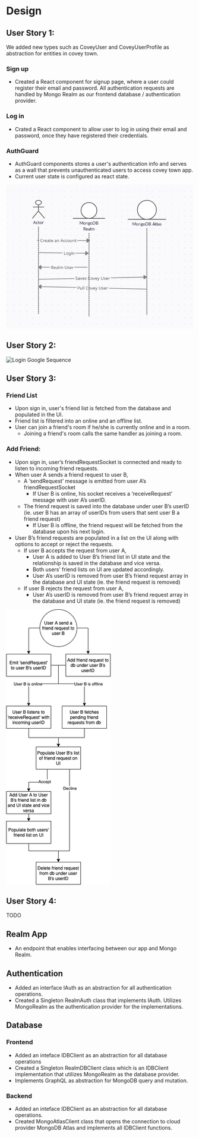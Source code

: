 # Design

## User Story 1:
We added new types such as CoveyUser and CoveyUserProfile as abstraction for entities in covey town.

### Sign up
- Created a React component for signup page, where a user could register their email and password. All authentication requests are handled by Mongo Realm as our frontend database / authentication provider. 

### Log in
- Crated a React component to allow user to log in using their email and password, once they have registered their credentials.

### AuthGuard
- AuthGuard components stores a user's authentication info and serves as a wall that prevents unauthenticated users to access covey town app.
- Current user state is configured as react state. 

![Login Sequence](docs/user-story-1/login-seq.png)

## User Story 2:

![Login Google Sequence](docs/user-story-1/google-login.png)
## User Story 3:
### Friend List
- Upon sign in, user's friend list is fetched from the database and populated in the UI.
- Friend list is filtered into an online and an offline list. 
- User can join a friend's room if he/she is currently online and in a room.
  - Joining a friend's room calls the same handler as joining a room.

### Add Friend:
- Upon sign in, user’s friendRequestSocket is connected and ready to listen to incoming friend requests. 
- When user A sends a friend request to user B,
  - A ‘sendRequest’ message is emitted from user A’s friendRequestSocket
    - If User B is online, his socket receives a ‘receiveRequest’ message with user A’s userID.
  - The friend request is saved into the database under user B’s userID (ie. user B has an array of userIDs from users that sent user B a friend request)
    - If User B is offline, the friend request will be fetched from the database upon his next login. 
- User B’s friend requests are populated in a list on the UI along with options to accept or reject the requests. 
  - If user B accepts the request from user A,
    - User A is added to User B’s friend list in UI state and the relationship is saved in the database and vice versa.
    - Both users’ friend lists on UI are updated accordingly. 
    - User A’s userID is removed from user B’s friend request array in the database and UI state (ie. the friend request is removed)
  - If user B rejects the request from user A,
    - User A’s userID is removed from user B’s friend request array in the database and UI state (ie. the friend request is removed)

![Add friend design diagram](docs/user-story-3/Addfrienddiagram.png)

## User Story 4:
TODO


## Realm App
- An endpoint that enables interfacing between our app and Mongo Realm. 

## Authentication
- Added an interface IAuth as an abstraction for all authentication operations.
- Created a Singleton RealmAuth class that implements IAuth. Utilizes MongoRealm as the authentication provider for the implementations.

## Database
### Frontend
- Added an inteface IDBClient as an abstraction for all database operations
- Created a Singleton RealmDBClient class which is an IDBClient implementation that utilizes MongoRealm as the database provider.
- Implements GraphQL as abstraction for MongoDB query and mutation.

### Backend
- Added an inteface IDBClient as an abstraction for all database operations.
- Created MongoAtlasClient class that opens the connection to cloud provider MongoDB Atlas and implements all IDBClient functions.



